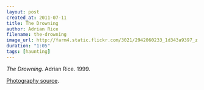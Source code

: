 ```yaml
---
layout: post
created_at: 2011-07-11
title: The Drowning
author: Adrian Rice
filename: the-drowning
image_url: http://farm4.static.flickr.com/3021/2942060233_1d343a9397_z.jpg?zz=1
duration: "1:05"
tags: [haunting]
---
```


_The Drowning_.  Adrian Rice.  1999.

[Photography source](http://www.flickr.com/photos/deepboy666/2942060233/).
